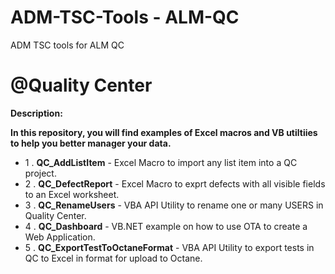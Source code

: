 # ADM-TSC-Tools - ALM-QC
ADM TSC tools for ALM QC
# @Quality Center
__Description:__

__In this repository, you will find examples of Excel macros and VB utiltiies to help you better manager your data.__

* 1 . __QC_AddListItem__  - Excel Macro to import any list item into a QC project. 
* 2 . __QC_DefectReport__ - Excel Macro to exprt defects with all visible fields to an Excel worksheet. 
* 3 . __QC_RenameUsers__  - VBA API Utility to rename one or many USERS in Quality Center. 
* 4 . __QC_Dashboard__ - VB.NET example on how to use OTA to create a Web Application.
* 5 . __QC_ExportTestToOctaneFormat__ - VBA API Utility to export tests in QC to Excel in format for upload to Octane.

